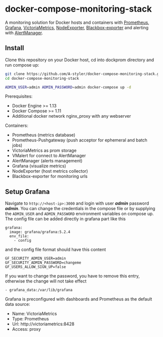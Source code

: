 docker-compose-monitoring-stack
========

A monitoring solution for Docker hosts and containers with [Prometheus](https://prometheus.io/), [Grafana](http://grafana.org/), [VictoriaMetrics](https://hub.docker.com/r/victoriametrics/victoria-metrics),
[NodeExporter](https://github.com/prometheus/node_exporter), [Blackbox-exporter](https://hub.docker.com/r/prom/blackbox-exporter) and alerting with [AlertManager](https://github.com/prometheus/alertmanager).

## Install

Clone this repository on your Docker host, cd into dockprom directory and run compose up:

```bash
git clone https://github.com/A-styler/docker-compose-monitoring-stack.git
cd docker-compose-monitoring-stack

ADMIN_USER=admin ADMIN_PASSWORD=admin docker-compose up -d
```

Prerequisites:

* Docker Engine >= 1.13
* Docker Compose >= 1.11
* Additional docker network nginx_proxy with any webserver

Containers:

* Prometheus (metrics database) 
* Prometheus-Pushgateway (push acceptor for ephemeral and batch jobs)
* VictoriaMetrics as prom storage
* VMalert for connect to AlertManager
* AlertManager (alerts management)
* Grafana (visualize metrics)
* NodeExporter (host metrics collector)
* Blackbox-exporter for monitoring urls 

## Setup Grafana

Navigate to `http://<host-ip>:3000` and login with user ***admin*** password ***admin***. You can change the credentials in the compose file or by supplying the `ADMIN_USER` and `ADMIN_PASSWORD` environment variables on compose up. The config file can be added directly in grafana part like this
```
grafana:
  image: grafana/grafana:5.2.4
  env_file:
    - config

```
and the config file format should have this content
```
GF_SECURITY_ADMIN_USER=admin
GF_SECURITY_ADMIN_PASSWORD=changeme
GF_USERS_ALLOW_SIGN_UP=false
```
If you want to change the password, you have to remove this entry, otherwise the change will not take effect
```
- grafana_data:/var/lib/grafana
```

Grafana is preconfigured with dashboards and Prometheus as the default data source:

* Name: VictoriaMetrics
* Type: Prometheus
* Url: http://victoriametrics:8428
* Access: proxy

